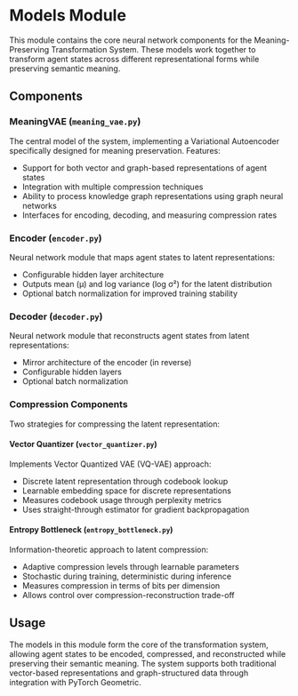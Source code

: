 # Models Module

This module contains the core neural network components for the Meaning-Preserving Transformation System. These models work together to transform agent states across different representational forms while preserving semantic meaning.

## Components

### MeaningVAE (`meaning_vae.py`)

The central model of the system, implementing a Variational Autoencoder specifically designed for meaning preservation. Features:

- Support for both vector and graph-based representations of agent states
- Integration with multiple compression techniques
- Ability to process knowledge graph representations using graph neural networks
- Interfaces for encoding, decoding, and measuring compression rates

### Encoder (`encoder.py`)

Neural network module that maps agent states to latent representations:
- Configurable hidden layer architecture
- Outputs mean (μ) and log variance (log σ²) for the latent distribution
- Optional batch normalization for improved training stability

### Decoder (`decoder.py`)

Neural network module that reconstructs agent states from latent representations:
- Mirror architecture of the encoder (in reverse)
- Configurable hidden layers
- Optional batch normalization

### Compression Components

Two strategies for compressing the latent representation:

#### Vector Quantizer (`vector_quantizer.py`)

Implements Vector Quantized VAE (VQ-VAE) approach:
- Discrete latent representation through codebook lookup
- Learnable embedding space for discrete representations
- Measures codebook usage through perplexity metrics
- Uses straight-through estimator for gradient backpropagation

#### Entropy Bottleneck (`entropy_bottleneck.py`)

Information-theoretic approach to latent compression:
- Adaptive compression levels through learnable parameters
- Stochastic during training, deterministic during inference
- Measures compression in terms of bits per dimension
- Allows control over compression-reconstruction trade-off

## Usage

The models in this module form the core of the transformation system, allowing agent states to be encoded, compressed, and reconstructed while preserving their semantic meaning. The system supports both traditional vector-based representations and graph-structured data through integration with PyTorch Geometric. 